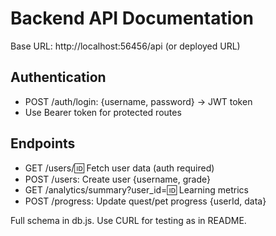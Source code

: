 



# Backend API Documentation

Base URL: http://localhost:56456/api (or deployed URL)

## Authentication
- POST /auth/login: {username, password} → JWT token
- Use Bearer token for protected routes

## Endpoints
- GET /users/:id: Fetch user data (auth required)
- POST /users: Create user {username, grade}
- GET /analytics/summary?user_id=:id: Learning metrics
- POST /progress: Update quest/pet progress {userId, data}

Full schema in db.js. Use CURL for testing as in README.



